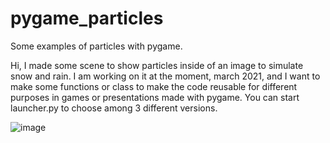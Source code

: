 # pygame_particles
Some examples of particles with pygame.

Hi, I made some scene to show particles inside of an image to simulate snow and rain. I am working on it at the moment, march 2021, and I want to make some functions or class to make the code reusable for different purposes in games or presentations made with pygame.
You can start launcher.py to choose among 3 different versions.

![image](https://i0.wp.com/pythonprogramming.altervista.org/wp-content/uploads/2021/03/cover.png?w=800&ssl=1)
